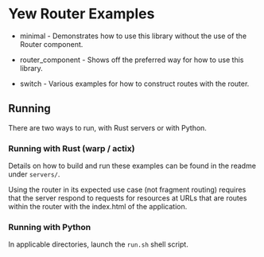 # Yew Router Examples
- minimal - Demonstrates how to use this library without the use of the Router component.
- router_component - Shows off the preferred way for how to use this library.

- switch - Various examples for how to construct routes with the router.

## Running

There are two ways to run, with Rust servers or with Python.

### Running with Rust (warp / actix)
Details on how to build and run these examples can be found in the readme under `servers/`.

Using the router in its expected use case (not fragment routing) requires that the server respond to requests for
resources at URLs that are routes within the router with the index.html of the application.

### Running with Python
In applicable directories, launch the `run.sh` shell script.
